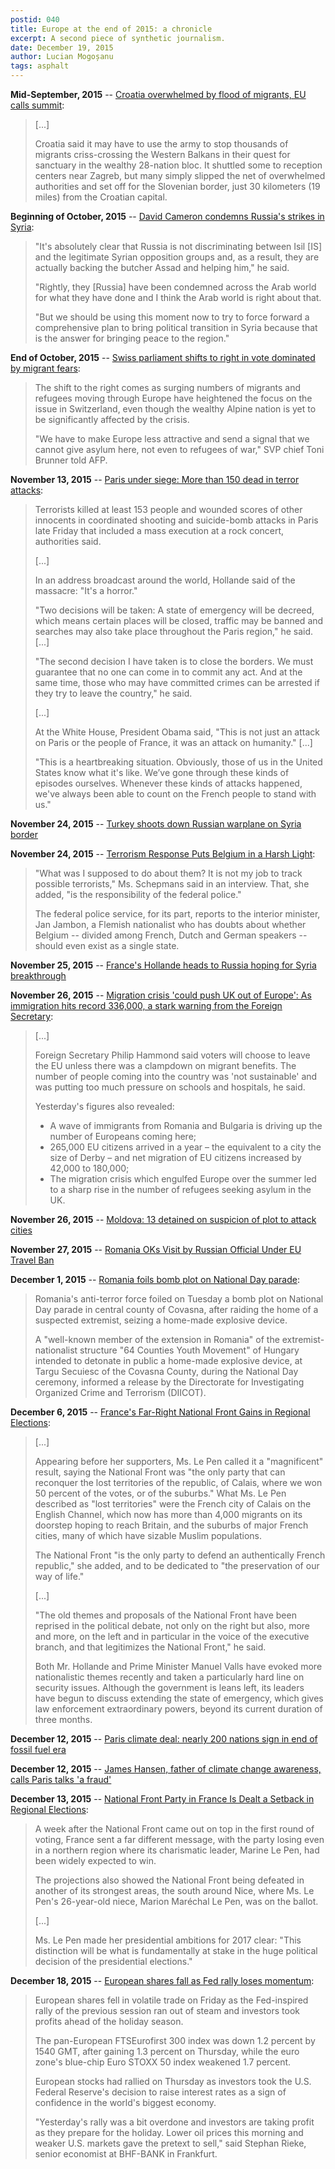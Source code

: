 ```yaml
---
postid: 040
title: Europe at the end of 2015: a chronicle
excerpt: A second piece of synthetic journalism.
date: December 19, 2015
author: Lucian Mogoșanu
tags: asphalt
---
```


**Mid-September, 2015** --
  [Croatia overwhelmed by flood of migrants, EU calls summit][1]:

> [...]
>
> Croatia said it may have to use the army to stop thousands of migrants
> criss-crossing the Western Balkans in their quest for sanctuary in the
> wealthy 28-nation bloc. It shuttled some to reception centers near
> Zagreb, but many simply slipped the net of overwhelmed authorities and
> set off for the Slovenian border, just 30 kilometers (19 miles) from
> the Croatian capital.

**Beginning of October, 2015** --
  [David Cameron condemns Russia's strikes in Syria][2]:

> "It's absolutely clear that Russia is not discriminating between Isil
> [IS] and the legitimate Syrian opposition groups and, as a result,
> they are actually backing the butcher Assad and helping him," he said.
>
> "Rightly, they [Russia] have been condemned across the Arab world for
> what they have done and I think the Arab world is right about that.
>
> "But we should be using this moment now to try to force forward a
> comprehensive plan to bring political transition in Syria because that
> is the answer for bringing peace to the region."


**End of October, 2015** --
  [Swiss parliament shifts to right in vote dominated by migrant fears][3]:

> The shift to the right comes as surging numbers of migrants and
> refugees moving through Europe have heightened the focus on the issue
> in Switzerland, even though the wealthy Alpine nation is yet to be
> significantly affected by the crisis.
>
> "We have to make Europe less attractive and send a signal that we
> cannot give asylum here, not even to refugees of war," SVP chief Toni
> Brunner told AFP.

**November 13, 2015** --
  [Paris under siege: More than 150 dead in terror attacks][4]:

> Terrorists killed at least 153 people and wounded scores of other
> innocents in coordinated shooting and suicide-bomb attacks in Paris
> late Friday that included a mass execution at a rock concert,
> authorities said.
>
> [...]
>
> In an address broadcast around the world, Hollande said of the
> massacre: "It's a horror."
>
> "Two decisions will be taken: A state of emergency will be decreed,
> which means certain places will be closed, traffic may be banned and
> searches may also take place throughout the Paris region," he
> said. [...]
>
> "The second decision I have taken is to close the borders. We must
> guarantee that no one can come in to commit any act. And at the same
> time, those who may have committed crimes can be arrested if they try
> to leave the country," he said.
>
> [...]
>
> At the White House, President Obama said, "This is not just an attack
> on Paris or the people of France, it was an attack on humanity." [...]
>
> "This is a heartbreaking situation. Obviously, those of us in the
> United States know what it's like. We’ve gone through these kinds of
> episodes ourselves. Whenever these kinds of attacks happened, we've
> always been able to count on the French people to stand with us."

**November 24, 2015** --
  [Turkey shoots down Russian warplane on Syria border][5]

**November 24, 2015** --
  [Terrorism Response Puts Belgium in a Harsh Light][6]:

> "What was I supposed to do about them? It is not my job to track
> possible terrorists," Ms. Schepmans said in an interview. That, she
> added, "is the responsibility of the federal police."
>
> The federal police service, for its part, reports to the interior
> minister, Jan Jambon, a Flemish nationalist who has doubts about
> whether Belgium -- divided among French, Dutch and German speakers --
> should even exist as a single state.

**November 25, 2015** --
  [France's Hollande heads to Russia hoping for Syria breakthrough][7]

**November 26, 2015** --
  [Migration crisis 'could push UK out of Europe': As immigration hits record 336,000, a stark warning from the Foreign Secretary][8]:

> [...]
>
> Foreign Secretary Philip Hammond said voters will choose to leave the
> EU unless there was a clampdown on migrant benefits. The number of
> people coming into the country was 'not sustainable' and was putting
> too much pressure on schools and hospitals, he said.
>
> Yesterday's figures also revealed:
>
> * A wave of immigrants from Romania and Bulgaria is driving up the
>   number of Europeans coming here;
> * 265,000 EU citizens arrived in a year – the equivalent to a city the
>   size of Derby – and net migration of EU citizens increased by 42,000
>   to 180,000;
> * The migration crisis which engulfed Europe over the summer led to a
>   sharp rise in the number of refugees seeking asylum in the UK.

**November 26, 2015** --
  [Moldova: 13 detained on suspicion of plot to attack cities][9]

**November 27, 2015** --
  [Romania OKs Visit by Russian Official Under EU Travel Ban][10]

**December 1, 2015** --
  [Romania foils bomb plot on National Day parade][11]:

> Romania's anti-terror force foiled on Tuesday a bomb plot on National
> Day parade in central county of Covasna, after raiding the home of a
> suspected extremist, seizing a home-made explosive device.
>
> A "well-known member of the extension in Romania" of the
> extremist-nationalist structure "64 Counties Youth Movement" of
> Hungary intended to detonate in public a home-made explosive device,
> at Targu Secuiesc of the Covasna County, during the National Day
> ceremony, informed a release by the Directorate for Investigating
> Organized Crime and Terrorism (DIICOT).

**December 6, 2015** --
  [France's Far-Right National Front Gains in Regional Elections][12]:

> [...]
>
> Appearing before her supporters, Ms. Le Pen called it a "magnificent"
> result, saying the National Front was "the only party that can
> reconquer the lost territories of the republic, of Calais, where we
> won 50 percent of the votes, or of the suburbs." What Ms. Le Pen
> described as "lost territories" were the French city of Calais on the
> English Channel, which now has more than 4,000 migrants on its
> doorstep hoping to reach Britain, and the suburbs of major French
> cities, many of which have sizable Muslim populations.
>
> The National Front "is the only party to defend an authentically
> French republic," she added, and to be dedicated to "the preservation
> of our way of life."
>
> [...]
>
> "The old themes and proposals of the National Front have been reprised
> in the political debate, not only on the right but also, more and
> more, on the left and in particular in the voice of the executive
> branch, and that legitimizes the National Front," he said.
>
> Both Mr. Hollande and Prime Minister Manuel Valls have evoked more
> nationalistic themes recently and taken a particularly hard line on
> security issues. Although the government is leans left, its leaders
> have begun to discuss extending the state of emergency, which gives
> law enforcement extraordinary powers, beyond its current duration of
> three months.

**December 12, 2015** --
  [Paris climate deal: nearly 200 nations sign in end of fossil fuel era][13]

**December 12, 2015** --
  [James Hansen, father of climate change awareness, calls Paris talks 'a fraud'][14]

**December 13, 2015** --
  [National Front Party in France Is Dealt a Setback in Regional Elections][15]:

> A week after the National Front came out on top in the first round of
> voting, France sent a far different message, with the party losing
> even in a northern region where its charismatic leader, Marine Le Pen,
> had been widely expected to win.
>
> The projections also showed the National Front being defeated in
> another of its strongest areas, the south around Nice, where Ms. Le
> Pen's 26-year-old niece, Marion Maréchal Le Pen, was on the ballot.
>
> [...]
>
> Ms. Le Pen made her presidential ambitions for 2017 clear: "This
> distinction will be what is fundamentally at stake in the huge
> political decision of the presidential elections."

**December 18, 2015** --
  [European shares fall as Fed rally loses momentum][16]:

> European shares fell in volatile trade on Friday as the Fed-inspired
> rally of the previous session ran out of steam and investors took
> profits ahead of the holiday season.
>
> The pan-European FTSEurofirst 300 index was down 1.2 percent by 1540
> GMT, after gaining 1.3 percent on Thursday, while the euro zone's
> blue-chip Euro STOXX 50 index weakened 1.7 percent.
>
> European stocks had rallied on Thursday as investors took the
> U.S. Federal Reserve's decision to raise interest rates as a sign of
> confidence in the world's biggest economy.
>
> "Yesterday's rally was a bit overdone and investors are taking profit
> as they prepare for the holiday. Lower oil prices this morning and
> weaker U.S. markets gave the pretext to sell," said Stephan Rieke,
> senior economist at BHF-BANK in Frankfurt.

[1]: http://www.reuters.com/article/2015/09/17/us-europe-migrants-idUSKCN0RD0P420150917
[2]: http://www.bbc.com/news/uk-34432440
[3]: http://www.businesstimes.com.sg/government-economy/swiss-parliament-shifts-to-right-in-vote-dominated-by-migrant-fears
[4]: http://nypost.com/2015/11/13/gun-battle-breaks-out-at-paris-restaurant-explosion-rocks-bar-near-stadium/
[5]: http://www.bbc.com/news/world-middle-east-34907983
[6]: http://www.nytimes.com/2015/11/25/world/europe/its-capital-frozen-belgium-surveys-past-failures-and-squabbles.html
[7]: http://www.reuters.com/article/2015/11/25/us-mideast-crisis-russia-idUSKBN0TE0RE20151125
[8]: http://www.dailymail.co.uk/news/article-3335651/Migration-crisis-push-UK-Europe-immigration-hits-record-336-000-stark-warning-Foreign-Secretary.html
[9]: https://www.washingtonpost.com/world/europe/moldova-13-detained-suspected-of-wanting-to-attack-city/2015/11/26/34e74528-9437-11e5-befa-99ceebcbb272_story.html
[10]: http://abcnews.go.com/International/wireStory/romania-oks-visit-russian-official-eu-travel-ban-35442519
[11]: http://news.xinhuanet.com/english/2015-12/02/c_134874642.htm
[12]: http://www.nytimes.com/2015/12/07/world/europe/frances-far-right-national-front-gains-in-regional-elections.html
[13]: http://www.theguardian.com/environment/2015/dec/12/paris-climate-deal-200-nations-sign-finish-fossil-fuel-era
[14]: http://www.theguardian.com/environment/2015/dec/12/james-hansen-climate-change-paris-talks-fraud
[15]: http://www.nytimes.com/2015/12/14/world/europe/france-regional-elections-national-front.html
[16]: http://www.reuters.com/article/europe-stocks-idUSL8N14732E20151218
